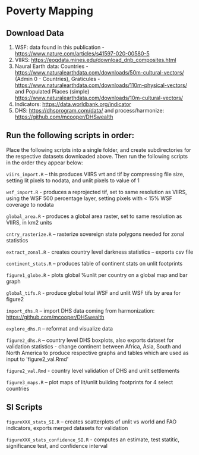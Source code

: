 # Poverty Mapping

## Download Data

1. WSF: data found in this publication - https://www.nature.com/articles/s41597-020-00580-5
2. VIIRS: https://eogdata.mines.edu/download_dnb_composites.html
3. Naural Earth data: Countries - https://www.naturalearthdata.com/downloads/50m-cultural-vectors/ (Admin 0 - Countries), Graticules - https://www.naturalearthdata.com/downloads/110m-physical-vectors/ and Populated Places (simple) https://www.naturalearthdata.com/downloads/10m-cultural-vectors/
4. Indicators:	https://data.worldbank.org/indicator
5. DHS: https://dhsprogram.com/data/ and process/harmonize: https://github.com/mcooper/DHSwealth


## Run the following scripts in order:

Place the following scripts into a single folder, and create subdirectories for the respective datasets downloaded above. Then run the following scripts in the order they appear below:

`viirs_import.R` – this produces VIIRS vrt and tif by compressing file size, setting lit pixels to nodata, and unlit pixels to value of 1

`wsf_import.R` - produces a reprojected tif, set to same resolution as VIIRS, using the WSF 500 percentage layer, setting pixels with < 15% WSF coverage to nodata

`global_area.R` - produces a global area raster, set to same resolution as VIIRS, in km2 units

`cntry_rasterize.R` – rasterize sovereign state polygons needed for zonal statistics

`extract_zonal.R` - creates country level darkness statistics – exports csv file

`continent_stats.R` – produces table of continent stats on unlit footprints

`figure1_globe.R` - plots global %unlit per country on a global map and bar graph

`global_tifs.R` - produce global total WSF and unlit WSF tifs by area for figure2

`import_dhs.R` – import DHS data coming from harmonization: https://github.com/mcooper/DHSwealth

`explore_dhs.R` – reformat and visualize data

`figure2_dhs.R` – country level DHS boxplots, also exports dataset for validation statistics - change continent between Africa, Asia, South and North America to produce respective graphs and tables which are used as input to 'figure2_val.Rmd'

`figure2_val.Rmd` - country level validation of DHS and unlit settlements

`figure3_maps.R` – plot maps of lit/unlit building footprints for 4 select countries


## SI Scripts

`figureXXX_stats_SI.R` – creates scatterplots of unlit vs world and FAO indicators, exports merged datasets for validation

`figureXXX_stats_confidence_SI.R` - computes an estimate, test statitic, significance test, and confidence interval 

